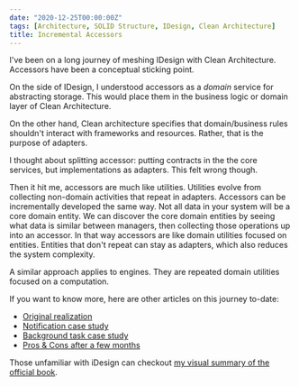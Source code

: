 ```yaml
---
date: "2020-12-25T00:00:00Z"
tags: [Architecture, SOLID Structure, IDesign, Clean Architecture]
title: Incremental Accessors
---
```


I've been on a long journey of meshing IDesign with Clean Architecture. Accessors have been a conceptual sticking point. 
<!--more-->

On the side of IDesign, I understood accessors as a *domain* service for abstracting storage. This would place them in the business logic or domain layer of Clean Architecture.

On the other hand, Clean architecture specifies that domain/business rules shouldn't interact with frameworks and resources. Rather, that is the purpose of adapters.

I thought about splitting accessor: putting contracts in the the core services, but implementations as adapters. This felt wrong though.

Then it hit me, accessors are much like utilities. Utilities evolve from collecting non-domain activities that repeat in adapters. Accessors can be incrementally developed the same way. Not all data in your system will be a core domain entity. We can discover the core domain entities by seeing what data is similar between managers, then collecting those operations up into an accessor. In that way accessors are like domain utilities focused on entities. Entities that don't repeat can stay as adapters, which also reduces the system complexity.

A similar approach applies to engines. They are repeated domain utilities focused on a computation.

If you want to know more, here are other articles on this journey to-date:
- [Original realization](../posts/2020-07-10-Synthesizing-Structure.md)
- [Notification case study](../posts/2020-08-14-Notification-Design.md)
- [Background task case study](../posts/2020-09-11-Background-Task-Refactor.md)
- [Pros & Cons after a few months](../posts/2020-09-17-Solid-Structure-Checkin.md)

Those unfamiliar with iDesign can checkout [my visual summary of the official book](../posts/2020-07-03-iDesign-Visual-Summary.md).